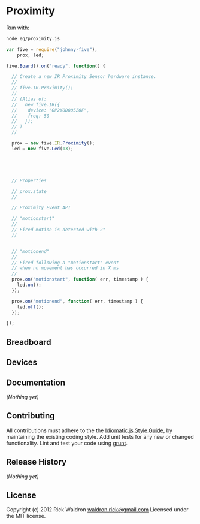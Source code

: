 # Proximity

Run with:
```bash
node eg/proximity.js
```


```javascript
var five = require("johnny-five"),
    prox, led;

five.Board().on("ready", function() {

  // Create a new IR Proximity Sensor hardware instance.
  //
  // five.IR.Proximity();
  //
  // (Alias of:
  //   new five.IR({
  //    device: "GP2Y0D805Z0F",
  //    freq: 50
  //   });
  // )
  //

  prox = new five.IR.Proximity();
  led = new five.Led(13);





  // Properties

  // prox.state
  //

  // Proximity Event API

  // "motionstart"
  //
  // Fired motion is detected with 2"
  //


  // "motionend"
  //
  // Fired following a "motionstart" event
  // when no movement has occurred in X ms
  //
  prox.on("motionstart", function( err, timestamp ) {
    led.on();
  });

  prox.on("motionend", function( err, timestamp ) {
    led.off();
  });

});

```

## Breadboard





## Devices




## Documentation

_(Nothing yet)_









## Contributing
All contributions must adhere to the the [Idiomatic.js Style Guide](https://github.com/rwldrn/idiomatic.js),
by maintaining the existing coding style. Add unit tests for any new or changed functionality. Lint and test your code using [grunt](https://github.com/cowboy/grunt).

## Release History
_(Nothing yet)_

## License
Copyright (c) 2012 Rick Waldron <waldron.rick@gmail.com>
Licensed under the MIT license.
